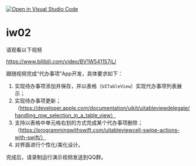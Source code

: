 [![Open in Visual Studio Code](https://classroom.github.com/assets/open-in-vscode-f059dc9a6f8d3a56e377f745f24479a46679e63a5d9fe6f495e02850cd0d8118.svg)](https://classroom.github.com/online_ide?assignment_repo_id=5964127&assignment_repo_type=AssignmentRepo)
# iw02

请观看以下视频

https://www.bilibili.com/video/BV1W541157jL/

跟随视频完成“代办事项”App开发，具体要求如下：

1. 实现待办事项添加并保存，并以表格（`UITableView`）实现代办事项列表展示；
2. 实现待办事项更新；（https://developer.apple.com/documentation/uikit/uitableviewdelegate/handling_row_selection_in_a_table_view）
3. 支持以表格中单元格右划的方式完成某个代办事项删除；（https://programmingwithswift.com/uitableviewcell-swipe-actions-with-swift/）
4. 对界面进行个性化/美化设计。

完成后，请录制运行演示视频发送到QQ群。